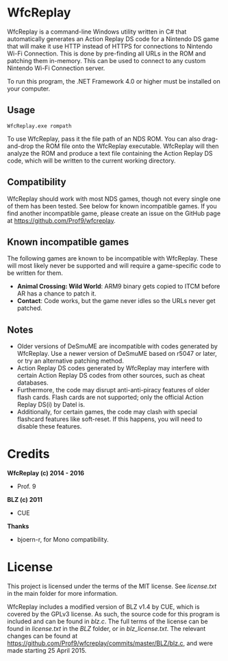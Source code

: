 ﻿WfcReplay
=========
WfcReplay is a command-line Windows utility written in C# that automatically generates an Action Replay DS code for a Nintendo DS game that will make it use HTTP instead of HTTPS for connections to Nintendo Wi-Fi Connection. This is done by pre-finding all URLs in the ROM and patching them in-memory. This can be used to connect to any custom Nintendo Wi-Fi Connection server.

To run this program, the .NET Framework 4.0 or higher must be installed on your computer.

Usage
-----
```
WfcReplay.exe rompath
```

To use WfcReplay, pass it the file path of an NDS ROM. You can also drag-and-drop the ROM file onto the WfcReplay executable. WfcReplay will then analyze the ROM and produce a text file containing the Action Replay DS code, which will be written to the current working directory.

Compatibility
-------------
WfcReplay should work with most NDS games, though not every single one of them has been tested. See below for known incompatible games. If you find another incompatible game, please create an issue on the GitHub page at https://github.com/Prof9/wfcreplay.

Known incompatible games
------------------------
The following games are known to be incompatible with WfcReplay. These will most likely never be supported and will require a game-specific code to be written for them.

* **Animal Crossing: Wild World**: ARM9 binary gets copied to ITCM before AR has a chance to patch it.
* **Contact**: Code works, but the game never idles so the URLs never get patched.

Notes
-----
* Older versions of DeSmuME are incompatible with codes generated by WfcReplay. Use a newer version of DeSmuME based on r5047 or later, or try an alternative patching method.
* Action Replay DS codes generated by WfcReplay may interfere with certain Action Replay DS codes from other sources, such as cheat databases.
* Furthermore, the code may disrupt anti-anti-piracy features of older flash cards. Flash cards are not supported; only the official Action Replay DS(i) by Datel is.
* Additionally, for certain games, the code may clash with special flashcard features like soft-reset. If this happens, you will need to disable these features.

Credits
=======
**WfcReplay (c) 2014 - 2016**

* Prof. 9

**BLZ (c) 2011**

* CUE

**Thanks**

* bjoern-r, for Mono compatibility.

License
=======
This project is licensed under the terms of the MIT license. See *license.txt* in the main folder for more information.

WfcReplay includes a modified version of BLZ v1.4 by CUE, which is covered by the GPLv3 license. As such, the source code for this program is included and can be found in *blz.c*. The full terms of the license can be found in *license.txt* in the *BLZ* folder, or in *blz_license.txt*. The relevant changes can be found at https://github.com/Prof9/wfcreplay/commits/master/BLZ/blz.c, and were made starting 25 April 2015.
